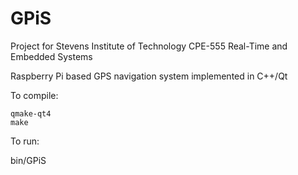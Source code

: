 # GPiS
Project for Stevens Institute of Technology CPE-555 Real-Time and Embedded Systems

Raspberry Pi based GPS navigation system implemented in C++/Qt

To compile:

```
qmake-qt4
make
```

To run:

bin/GPiS
